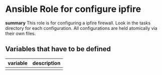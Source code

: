 # Ansible Role for configure ipfire 

**summary**
This role is for configuring a ipfire firewall. 
Look in the tasks directory for each configuration.
All configurations are held atomically via their own files. 

## Variables that have to be defined

| variable | description |
| -------- | ----------- |
|||